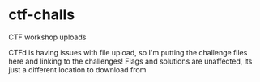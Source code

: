 # ctf-challs
CTF workshop uploads

CTFd is having issues with file upload, so I'm putting the challenge files here and linking to the challenges! Flags and solutions are unaffected, its just a different location to download from
